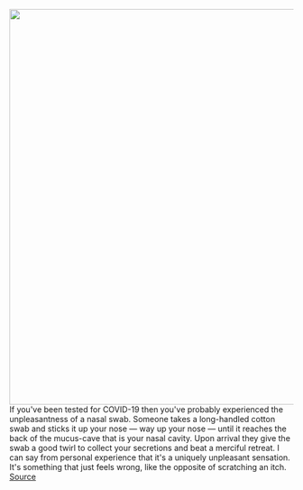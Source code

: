 <img src='https://cdn.vox-cdn.com/thumbor/FSxl06gSLy0KAklP7Z0tOO_nwJ0=/0x0:1058x846/1200x0/filters:focal(0x0:1058x846):no_upscale()/cdn.vox-cdn.com/uploads/chorus_asset/file/21805505/nejmvcm2010260_f3.jpeg' width='700px' /><br/>
If you've been tested for COVID-19 then you've probably experienced the unpleasantness of a nasal swab. Someone takes a long-handled cotton swab and sticks it up your nose — way up your nose — until it reaches the back of the mucus-cave that is your nasal cavity. Upon arrival they give the swab a good twirl to collect your secretions and beat a merciful retreat. I can say from personal experience that it's a uniquely unpleasant sensation. It's something that just feels wrong, like the opposite of scratching an itch.
<a href='https://www.theverge.com/2020/8/24/21377011/robot-nasal-swab-machine-autonomous-covid-19-test-brain-navi'> Source <a/>